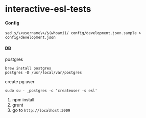 interactive-esl-tests
=====================

#### Config
```
sed s/\<username\>/$(whoami)/ config/development.json.sample > config/development.json
```

#### DB
postgres

```
brew install postgres
postgres -D /usr/local/var/postgres
```

create pg user

`sudo su - _postgres -c 'createuser -s esl'`


1. npm install
2. grunt
3. go to `http://localhost:3009`
